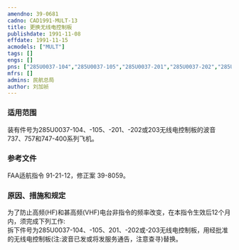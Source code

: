 ```yaml
---
amendno: 39-0681  
cadno: CAD1991-MULT-13  
title: 更换无线电控制板  
publishdate: 1991-11-08  
effdate: 1991-11-15  
acmodels: ["MULT"]  
tags: []  
engs: []  
pns: ["285U0037-104","285U0037-105","285U0037-201","285U0037-202","285U0037203"]  
mfrs: []  
admins: 民航总局  
author: 刘加祯  
---
```

  
### 适用范围  
装有件号为285U0037-104、-105、-201、-202或203无线电控制板的波音737、757和747-400系列飞机。  
  
<!--more-->  
### 参考文件   
 FAA适航指令 91-21-12，修正案 39-8059。  
  
### 原因、措施和规定   
为了防止高频(HF)和甚高频(VHF)电台非指令的频率改变，在本指令生效后12个月内，须完成下列工作:  
    拆下件号为285U0037-104、-105、201、-202或-203无线电控制板，用经批准的无线电控制板(注:波音已发或将发服务通告，注意查寻)替换。  
